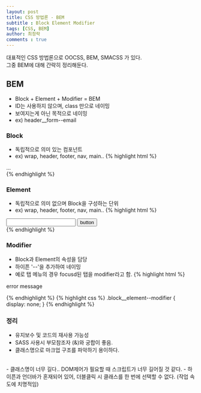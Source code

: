 ```yaml
---
layout: post
title: CSS 방법론 - BEM
subtitle : Block Element Modifier
tags: [CSS, BEM]
author: 최정락
comments : true
---
```


대표적인 CSS 방법론으로 OOCSS, BEM, SMACSS 가 있다.  
그중 BEM에 대해 간략히 정리해둔다.
<br>

## BEM
- Block + Element + Modifier = BEM  
- ID는 사용하지 않으며, class 만으로 네이밍  
- 보여지는게 아닌 목적으로 네이밍  
- ex) header__form--email

### Block
- 독립적으로 의미 있는 컴포넌트  
- ex) wrap, header, footer, nav, main..
{% highlight html %}
<div class="block">...</div>
{% endhighlight %}

### Element
- 독립적으로 의미 없으며 Block을 구성하는 단위  
- ex) wrap, header, footer, nav, main..
{% highlight html %}
<div class="block">
    <input class="element" type="text">
    <button class="element">button</button>
</div>
{% endhighlight %}

### Modifier
- Block과 Element의 속성을 담당  
- 하이픈 '--'을 추가하여 네이밍  
- 예로 탭 메뉴의 경우 focusd된 탭을 modifier라고 함.
{% highlight html %}
<div class="block">
    <p class="block__element--error">error message</p>
</div>
{% endhighlight %}
{% highlight css %}
.block__element--modifier {
	display: none;
}
{% endhighlight %}

### 정리
- 유지보수 및 코드의 재사용 가능성
- SASS 사용시 부모참조자 (&)와 궁합이 좋음.  
- 클래스명으로 마크업 구조를 파악하기 용이하다.  
<br>
- 클래스명이 너무 길다.. DOM제어가 필요할 때 스크립트가 너무 길어질 것 같다.
- 하이픈과 언더바가 혼재되어 있어, 더블클릭 시 클래스를 한 번에 선택할 수 없다. (작업 속도에 치명적임)